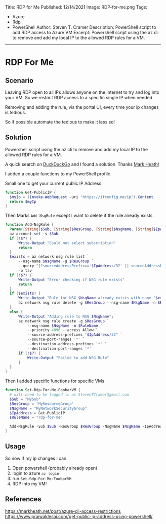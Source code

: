 Title: RDP for Me
Published: 12/14/2021
Image: RDP-for-me.png
Tags: 
  - Azure
  - Rdp
  - PowerShell
Author: Steven T. Cramer
Description: PowerShell script to add RDP access to Azure VM
Excerpt: Powershell script using the az cli to remove and add my local IP to the allowed RDP rules for a VM.
---

# RDP For Me

## Scenario

Leaving RDP open to all IPs allows anyone on the internet to try and log into your VM.  So we restrict RDP access to a specific single IP when needed.

Removing and adding the rule, via the portal UI, every time your ip changes is tedious.

So if possible automate the tedious to make it less so!

## Solution

Powershell script using the az cli to remove and add my local IP to the allowed RDP rules for a VM.

A quick search on [DuckDuckGo](https://duckduckgo.com/) and I found a solution. Thanks [Mark Heath!](https://markheath.net/post/azure-cli-access-restrictions)

I added a couple functions to my PowerShell profile.

Small one to get your current public IP Address

```powershell
function Get-PublicIP {
  $myIp = (Invoke-WebRequest -uri "https://ifconfig.me/ip").Content
  return $myIp
}
```

Then Marks `Add-NsgRule` except I want to delete if the rule already exists.

```powershell
function Add-NsgRule {
  Param([String]$Sub, [String]$ResGroup, [String]$NsgName, [String]$IpAddress, [String]$RuleName)
  az account set -s $Sub
  if (!$?) {
      Write-Output "Could not select subscription"
      return
  }
  $exists = az network nsg rule list `
      --nsg-name $NsgName -g $ResGroup `
      --query "[?sourceAddressPrefix=='$IpAddress/32' || sourceAddressPrefix=='$IpAddress'].name" `
      -o tsv
  if (!$?) {
      Write-Output "Error checking if NSG rule exists"
      return
  }
  if ($exists) {
      Write-Output "Rule for NSG $NsgName already exists with name '$exists'.  Deleting...";
      az network nsg rule delete -g $ResGroup --nsg-name $NsgName -n $RuleName
  }
  else {
      Write-Output "Adding rule to NSG $NsgName";
      az network nsg rule create -g $ResGroup `
          --nsg-name $NsgName -n $RuleName `
          --priority 4096 --access Allow `
          --source-address-prefixes "$IpAddress/32" `
          --source-port-ranges '*' `
          --destination-address-prefixes '*' `
          --destination-port-ranges '*'
      if (!$?) {
          Write-Output "Failed to add NSG Rule"
      }
  }
}
```

Then I added specific functions for specific VMs

```powershell
function Set-Rdp-For-Me-FoobarVM {
  # will need to be logged in as StevenTCramer@gmail.com
  $Sub = "MySub"
  $ResGroup = "MyResourceGroup"
  $NsgName = "MyNetworkSecurityGroup"
  $IpAddress = Get-PublicIP
  $RuleName = "rdp-for-me"

  Add-NsgRule -Sub $Sub -ResGroup $ResGroup -NsgName $NsgName -IpAddress $IpAddress -RuleName $RuleName
}
```

## Usage

So now if my ip changes I can:

1. Open powershell (probably already open) 
2. login to azure `az login` 
3. run `Set-Rdp-For-Me-FoobarVM`
4. RDP into my VM!

## References
https://markheath.net/post/azure-cli-access-restrictions
https://www.prajwaldesai.com/get-public-ip-address-using-powershell/
